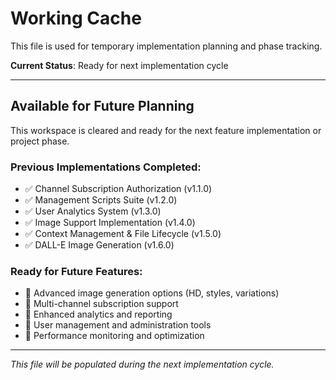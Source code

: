 # Working Cache

This file is used for temporary implementation planning and phase tracking.

**Current Status**: Ready for next implementation cycle

---

## Available for Future Planning

This workspace is cleared and ready for the next feature implementation or project phase.

### Previous Implementations Completed:
- ✅ Channel Subscription Authorization (v1.1.0)
- ✅ Management Scripts Suite (v1.2.0)  
- ✅ User Analytics System (v1.3.0)
- ✅ Image Support Implementation (v1.4.0)
- ✅ Context Management & File Lifecycle (v1.5.0)
- ✅ DALL-E Image Generation (v1.6.0)

### Ready for Future Features:
- 🔮 Advanced image generation options (HD, styles, variations)
- 🔮 Multi-channel subscription support
- 🔮 Enhanced analytics and reporting
- 🔮 User management and administration tools
- 🔮 Performance monitoring and optimization

---

*This file will be populated during the next implementation cycle.*
